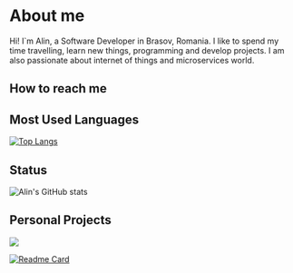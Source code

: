 # About me
Hi! I`m Alin, a Software Developer in Brasov, Romania. I like to spend my time travelling, learn new things, programming and develop projects. I am also passionate about internet of things and microservices world.

## How to reach me
<a href="https://www.linkedin.com/in/dragomir-daniel-alin-4b04b7171/"></a>

## Most Used Languages
[![Top Langs](https://github-readme-stats.vercel.app/api/top-langs/?username=dragomiralin&layout=compact)](https://github.com/anuraghazra/github-readme-stats)

## Status
![Alin's GitHub stats](https://github-readme-stats.vercel.app/api?username=dragomiralin&theme=merko&show_icons=true)

## Personal Projects

<a href="https://github.com/DragomirAlin/dragomiralin.github.io">
  <img align="center" src="https://github-readme-stats.vercel.app/api/pin/?username=dragomiralin&repo=dragomiralin.github.io" />
</a>

[![Readme Card](https://github-readme-stats.vercel.app/api/pin/?username=dragomiralin&repo=gdragomiralin.github.io)](https://github.com/DragomirAlin/dragomiralin.github.io)
